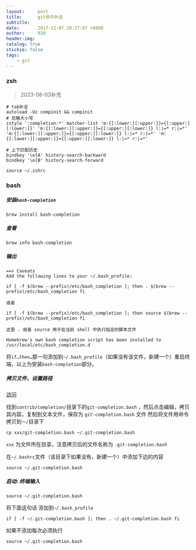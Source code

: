 ```yaml
---
layout:     post
title:      git命令补全
subtitle:   
date:       2017-12-07 20:27:07 +0800
author:     920
header-img: 
catalog: true
stickie: false
tags:
    - git
---
```


### zsh

> 2023-08-03补充  
```
# tab补全
autoload -Uz compinit && compinit
# 忽略大小写
zstyle ':completion:*' matcher-list 'm:{[:lower:][:upper:]}={[:upper:][:lower:]}' 'm:{[:lower:][:upper:]}={[:upper:][:lower:]} l:|=* r:|=*' 'm:{[:lower:][:upper:]}={[:upper:][:lower:]} l:|=* r:|=*' 'm:{[:lower:][:upper:]}={[:upper:][:lower:]} l:|=* r:|=*'

# 上下匹配历史
bindkey '\e[A' history-search-backward
bindkey '\e[B' history-search-forward
```

```
source ~/.zshrc
```

### bash  

##### 安装`bash-completion`

```
brew install bash-completion
```
##### 查看

```
brew info bash-completion
```
##### 输出
```
==> Caveats 
Add the following lines to your ~/.bash_profile: 

if [ -f $(brew --prefix)/etc/bash_completion ]; then . $(brew --prefix)/etc/bash_completion fi 

或者

if [ -f $(brew --prefix)/etc/bash_completion ]; then source $(brew --prefix)/etc/bash_completion fi

这里 . 或者 source 用于在当前 shell 中执行指定的脚本文件

Homebrew's own bash completion script has been installed to /usr/local/etc/bash_completion.d
```
将`if…then…`那一句添加到`~/.bash_profile`（如果没有该文件，新建一个）重启终端，以上为安装`bash-completion`部分。

##### 拷贝文件、设置路径

[访问](https://github.com/git/git.git)

找到`contrib/completion/`目录下的`git-completion.bash` ，然后点击编辑，拷贝其内容，复制到文本文件，保存为 `git-completion.bash` 文件 然后将文件用命令拷贝到`～/`目录下


```
cp xxx/git-completion.bash ~/.git-completion.bash
```

`xxx` 为文件所在目录，注意拷贝后的文件名称为 `.git-completion.bash`


在`~/.bashrc`文件（该目录下如果没有，新建一个）中添加下边的内容

```
source ~/.git-completion.bash
``` 

##### 启动: 终端输入
```
source ~/.git-completion.bash
```
将下面这句话 添加到`~/.bash_profile`

```
if [ -f ~/.git-completion.bash ]; then . ~/.git-completion.bash fi
```
如果不添加每次必须执行
```
source ~/.git-completion.bash 
```






